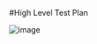 #High Level Test Plan



![image](https://user-images.githubusercontent.com/85006836/156383614-bc21f9cb-3486-415b-9aaf-b08668479f48.png)
